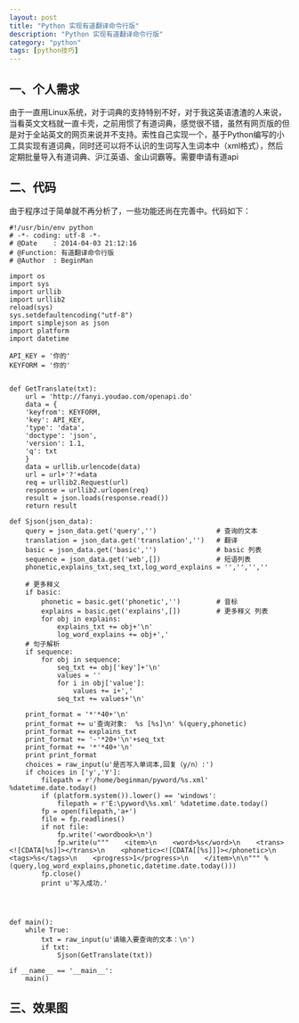 ```yaml
---
layout: post
title: "Python 实现有道翻译命令行版"
description: "Python 实现有道翻译命令行版"
category: "python"
tags: [python技巧]
---
```


<h2>一、个人需求</h2>

<p>由于一直用Linux系统，对于词典的支持特别不好，对于我这英语渣渣的人来说，当看英文文档就一直卡壳，之前用惯了有道词典，感觉很不错，虽然有网页版的但是对于全站英文的网页来说并不支持。索性自己实现一个，基于Python编写的小工具实现有道词典，同时还可以将不认识的生词写入生词本中（xml格式），然后定期批量导入有道词典、沪江英语、金山词霸等。需要申请有道api</p>

<!--more-->

<h2>二、代码</h2>

<p>由于程序过于简单就不再分析了，一些功能还尚在完善中。代码如下：</p>

<pre><code>#!/usr/bin/env python
# -*- coding: utf-8 -*-
# @Date    : 2014-04-03 21:12:16
# @Function: 有道翻译命令行版
# @Author  : BeginMan

import os
import sys
import urllib
import urllib2
reload(sys)
sys.setdefaultencoding("utf-8")
import simplejson as json
import platform
import datetime

API_KEY = '你的'
KEYFORM = '你的'


def GetTranslate(txt):
    url = 'http://fanyi.youdao.com/openapi.do'
    data = {
    'keyfrom': KEYFORM,
    'key': API_KEY,
    'type': 'data',
    'doctype': 'json',
    'version': 1.1,
    'q': txt
    }
    data = urllib.urlencode(data)
    url = url+'?'+data
    req = urllib2.Request(url)
    response = urllib2.urlopen(req)
    result = json.loads(response.read())
    return result

def Sjson(json_data):
    query = json_data.get('query','')               # 查询的文本
    translation = json_data.get('translation','')   # 翻译
    basic = json_data.get('basic','')               # basic 列表
    sequence = json_data.get('web',[])              # 短语列表
    phonetic,explains_txt,seq_txt,log_word_explains = '','','',''

    # 更多释义
    if basic:
        phonetic = basic.get('phonetic','')         # 音标
        explains = basic.get('explains',[])         # 更多释义 列表
        for obj in explains:
            explains_txt += obj+'\n'
            log_word_explains += obj+','    
    # 句子解析
    if sequence:
        for obj in sequence:
            seq_txt += obj['key']+'\n'
            values = ''
            for i in obj['value']:
                values += i+','
            seq_txt += values+'\n'

    print_format = '*'*40+'\n'
    print_format += u'查询对象:  %s [%s]\n' %(query,phonetic)   
    print_format += explains_txt
    print_format += '-'*20+'\n'+seq_txt
    print_format += '*'*40+'\n'
    print print_format
    choices = raw_input(u'是否写入单词本,回复（y/n）:')
    if choices in ['y','Y']:
        filepath = r'/home/beginman/pyword/%s.xml' %datetime.date.today()
        if (platform.system()).lower() == 'windows':
            filepath = r'E:\pyword\%s.xml' %datetime.date.today()
        fp = open(filepath,'a+')
        file = fp.readlines()
        if not file:
            fp.write('&lt;wordbook&gt;\n')
            fp.write(u"""    &lt;item&gt;\n    &lt;word&gt;%s&lt;/word&gt;\n    &lt;trans&gt;&lt;![CDATA[%s]]&gt;&lt;/trans&gt;\n    &lt;phonetic&gt;&lt;![CDATA[[%s]]]&gt;&lt;/phonetic&gt;\n    &lt;tags&gt;%s&lt;/tags&gt;\n    &lt;progress&gt;1&lt;/progress&gt;\n    &lt;/item&gt;\n\n""" %(query,log_word_explains,phonetic,datetime.date.today()))
        fp.close()
        print u'写入成功.'




def main():
    while True:
        txt = raw_input(u'请输入要查询的文本：\n')
        if txt:
            Sjson(GetTranslate(txt))

if __name__ == '__main__':
    main()
</code></pre>

<h2>三、效果图</h2>

<p><img src="http://images.cnblogs.com/cnblogs_com/BeginMan/480086/o_2.0.jpg" alt="" /></p>

<p><img src="http://images.cnblogs.com/cnblogs_com/BeginMan/480086/o_3.0.jpg" alt="" /></p>

<p><img src="http://images.cnblogs.com/cnblogs_com/BeginMan/480086/o_1.0.jpg" alt="" /></p>
